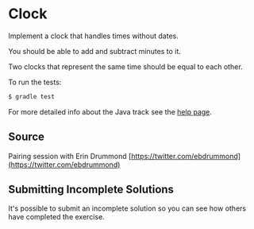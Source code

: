 # Clock

Implement a clock that handles times without dates.

You should be able to add and subtract minutes to it.

Two clocks that represent the same time should be equal to each other.


To run the tests:

```sh
$ gradle test
```

For more detailed info about the Java track see the [help page](http://exercism.io/languages/java).

## Source

Pairing session with Erin Drummond [https://twitter.com/ebdrummond](https://twitter.com/ebdrummond)

## Submitting Incomplete Solutions
It's possible to submit an incomplete solution so you can see how others have completed the exercise.


